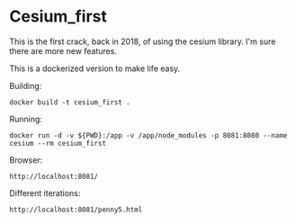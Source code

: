 # Cesium_first

This is the first crack, back in 2018, of using the cesium library.  I'm sure there are more new features. 

This is a dockerized version to make life easy.

Building:
```
docker build -t cesium_first .
```

Running:
```
docker run -d -v ${PWD}:/app -v /app/node_modules -p 8081:8080 --name cesium --rm cesium_first
```

Browser:
```
http://localhost:8081/
```

Different iterations:
```
http://localhost:8081/penny5.html
```